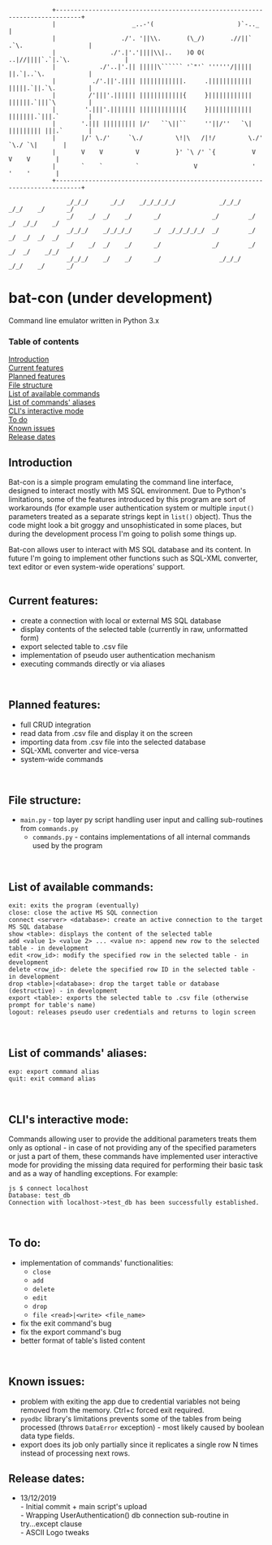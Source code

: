 ```
            +-----------------------------------------------------------------------------+
            |                     _..-'(                       )`-.._                     |
            |                  ./'. '||\\.       (\_/)       .//||` .`\.                  |
            |               ./'.|'.'||||\\|..    )O O(    ..|//||||`.`|.`\.               |
            |            ./'..|'.|| |||||\`````` '`"'` ''''''/||||| ||.`|..`\.            |
            |          ./'.||'.|||| ||||||||||||.     .|||||||||||| |||||.`||.`\.         |
            |         /'|||'.|||||| ||||||||||||{     }|||||||||||| ||||||.`|||`\         |
            |        '.|||'.||||||| ||||||||||||{     }|||||||||||| |||||||.`|||.`        |
            |       '.||| ||||||||| |/'   ``\||``     ''||/''   `\| ||||||||| |||.`       |
            |       |/' \./'     `\./         \!|\   /|!/         \./'     `\./ `\|       |
            |       V    V         V          }' `\ /' `{          V         V    V       |
            |       `    `         `               V               '         '    '       |
            +-----------------------------------------------------------------------------+
            
                _/_/_/      _/_/    _/_/_/_/_/            _/_/_/    _/_/    _/      _/   
                _/    _/  _/    _/      _/              _/        _/    _/  _/_/    _/    
                _/_/_/    _/_/_/_/      _/  _/_/_/_/_/  _/        _/    _/  _/  _/  _/     
                _/    _/  _/    _/      _/              _/        _/    _/  _/    _/_/      
                _/_/_/    _/    _/      _/                _/_/_/    _/_/    _/      _/               
```

# bat-con (under development)
Command line emulator written in Python 3.x

### Table of contents
[Introduction](#introduction)<br />
[Current features](#current-features)<br />
[Planned features](#planned-features)<br />
[File structure](#file-structure)<br />
[List of available commands](#list-of-available-commands)<br />
[List of commands' aliases](#list-of-commands-aliases)<br />
[CLI's interactive mode](#clis-interactive-mode)<br />
[To do](#to-do)<br />
[Known issues](#known-issues)<br />
[Release dates](#release-dates)<br />

## Introduction
Bat-con is a simple program emulating the command line interface, designed to interact mostly with MS SQL environment. Due to Python's limitations, some of the features introduced by this program are sort of workarounds (for example user authentication system or multiple `input()` parameters treated as a separate strings kept in `list()` object). Thus the code might look a bit groggy and unsophisticated in some places, but during the development process I'm going to polish some things up.

Bat-con allows user to interact with MS SQL database and its content. In future I'm going to implement other functions such as SQL-XML converter, text editor or even system-wide operations' support.<br /><br />

## Current features:
- create a connection with local or external MS SQL database
- display contents of the selected table (currently in raw, unformatted form)
- export selected table to .csv file
- implementation of pseudo user authentication mechanism
- executing commands directly or via aliases
<br />

## Planned features:
- full CRUD integration
- read data from .csv file and display it on the screen
- importing data from .csv file into the selected database
- SQL-XML converter and vice-versa
- system-wide commands
<br />

## File structure:
- `main.py` - top layer py script handling user input and calling sub-routines from `commands.py`
  - `commands.py` - contains implementations of all internal commands used by the program
<br />

## List of available commands:
```
exit: exits the program (eventually)
close: close the active MS SQL connection
connect <server> <database>: create an active connection to the target MS SQL database
show <table>: displays the content of the selected table
add <value 1> <value 2> ... <value n>: append new row to the selected table - in development
edit <row_id>: modify the specified row in the selected table - in development
delete <row_id>: delete the specified row ID in the selected table - in development
drop <table>|<database>: drop the target table or database (destructive) - in development
export <table>: exports the selected table to .csv file (otherwise prompt for table's name)
logout: releases pseudo user credentials and returns to login screen
```
<br />

## List of commands' aliases:
```
exp: export command alias
quit: exit command alias
```
<br />

## CLI's interactive mode:
Commands allowing user to provide the additional parameters treats them only as optional - in case of not providing any of the specified parameters or just a part of them, these commands have implemented user interactive mode for providing the missing data required for performing their basic task and as a way of handling exceptions. For example:
```
js $ connect localhost
Database: test_db
Connection with localhost->test_db has been successfully established.
```
<br />

## To do:
- implementation of commands' functionalities:
  - `close`
  - `add`
  - `delete`
  - `edit`
  - `drop`
  - `file <read>|<write> <file_name>`
- fix the exit command's bug
- fix the export command's bug
- better format of table's listed content
<br />

## Known issues:
- problem with exiting the app due to credential variables not being removed from the memory. Ctrl+c forced exit required.
- `pyodbc` library's limitations prevents some of the tables from being processed (throws `DataError` exception) - most likely caused by boolean data type fields.
- export does its job only partially since it replicates a single row N times instead of processing next rows.

## Release dates:
- 13/12/2019<br />
            - Initial commit + main script's upload<br />
            - Wrapping UserAuthentication() db connection sub-routine in try...except clause<br />
            - ASCII Logo tweaks<br />


